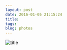 ```yaml
---
layout: post
date: 2016-01-05 21:15:24
title: 
tags:
blog: photos
---
```


![title](/assets/photoblog/NYC-buildings.jpg)